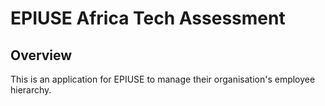 # EPIUSE Africa Tech Assessment

## Overview

This is an application for EPIUSE to manage their organisation's employee hierarchy.
